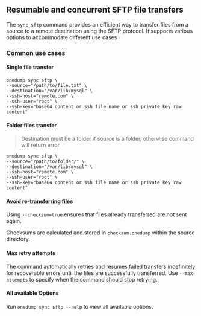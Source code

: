 ## Resumable and concurrent SFTP file transfers

The `sync sftp` command provides an efficient way to transfer files from a source to a remote destination using the SFTP protocol. It supports various options to accommodate different use cases

### Common use cases

#### Single file transfer
```
onedump sync sftp \
--source="/path/to/file.txt" \
--destination="/var/lib/mysql" \
--ssh-host="remote.com" \
--ssh-user="root" \
--ssh-key="base64 content or ssh file name or ssh private key raw content"
```

#### Folder files transfer
> Destination must be a folder if source is a folder, otherwise command will return error

```
onedump sync sftp \
--source="/path/to/folder/" \
--destination="/var/lib/mysql" \
--ssh-host="remote.com" \
--ssh-user="root" \
--ssh-key="base64 content or ssh file name or ssh private key raw content"
```

#### Avoid re-transferring files

Using `--checksum=true` ensures that files already transferred are not sent again.

Checksums are calculated and stored in `checksum.onedump` within the source directory.

#### Max retry attempts

The command automatically retries and resumes failed transfers indefinitely for recoverable errors until the files are successfully transferred. Use `--max-attempts` to specify when the command should stop retrying.

#### All available Options
Run `onedump sync sftp --help` to view all available options.